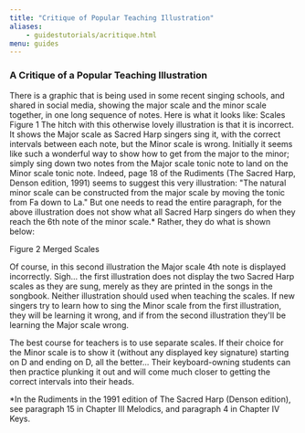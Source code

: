 ```yaml
---
title: "Critique of Popular Teaching Illustration"
aliases:
    - guidestutorials/acritique.html
menu: guides
---
```


### A Critique of a Popular Teaching Illustration
There is a graphic that is being used in some recent singing schools, and shared in social media, showing the major scale and the minor scale together, in one long sequence of notes. Here is what it looks like:
Scales Figure 1
The hitch with this otherwise lovely illustration is that it is incorrect. It shows the Major scale as Sacred Harp singers sing it, with the correct intervals between each note, but the Minor scale is wrong. Initially it seems like such a wonderful way to show how to get from the major to the minor; simply sing down two notes from the Major scale tonic note to land on the Minor scale tonic note. Indeed, page 18 of the Rudiments (The Sacred Harp, Denson edition, 1991) seems to suggest this very illustration: "The natural minor scale can be constructed from the major scale by moving the tonic from Fa down to La." But one needs to read the entire paragraph, for the above illustration does not show what all Sacred Harp singers do when they reach the 6th note of the minor scale.* Rather, they do what is shown below:

Figure 2 Merged Scales

Of course, in this second illustration the Major scale 4th note is displayed incorrectly. Sigh... the first illustration does not display the two Sacred Harp scales as they are sung, merely as they are printed in the songs in the songbook. Neither illustration should used when teaching the scales. If new singers try to learn how to sing the Minor scale from the first illustration, they will be learning it wrong, and if from the second illustration they'll be learning the Major scale wrong.

The best course for teachers is to use separate scales. If their choice for the Minor scale is to show it (without any displayed key signature) starting on D and ending on D, all the better... Their keyboard-owning students can then practice plunking it out and will come much closer to getting the correct intervals into their heads.

*In the Rudiments in the 1991 edition of The Sacred Harp (Denson edition), see paragraph 15 in Chapter III Melodics, and paragraph 4 in Chapter IV Keys.